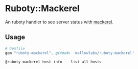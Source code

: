 # Ruboty::Mackerel
An ruboty handler to see server status with [mackerel](https://mackerel.io/).

## Usage
```ruby
# Gemfile
gem "ruboty-mackerel", github: 'mallowlabs/ruboty-mackerel'
```

```
@ruboty mackerel host info -- list all hosts
```
